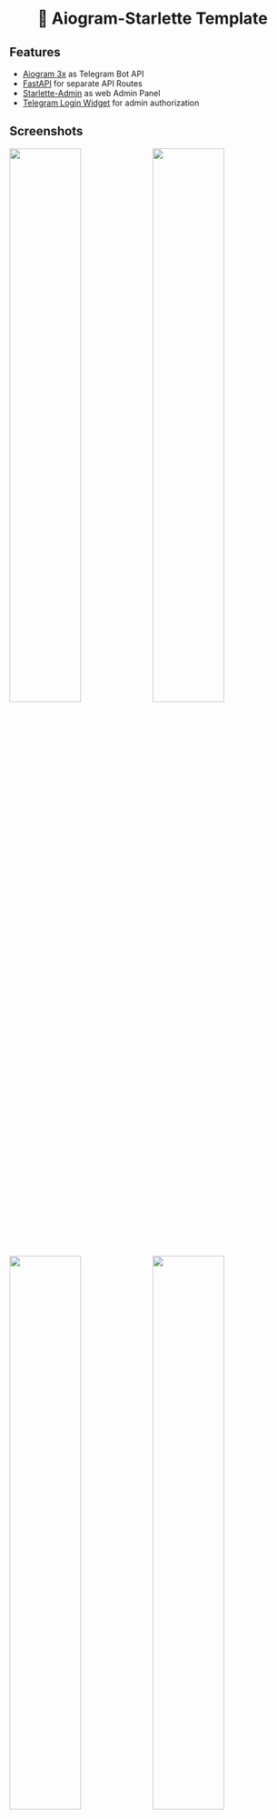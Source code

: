<h1 align="center">🤖 Aiogram-Starlette Template</h1>

## Features

- [Aiogram 3x](https://github.com/aiogram/aiogram/) as Telegram Bot API
- [FastAPI](https://github.com/tiangolo/fastapi/) for separate API Routes
- [Starlette-Admin](https://github.com/jowilf/starlette-admin/) as web Admin Panel
- [Telegram Login Widget](https://core.telegram.org/widgets/login/) for admin authorization

## Screenshots

<img src="https://telegra.ph//file/550fe083f6eaa36c3f64b.jpg" width="50%"><img src="https://telegra.ph//file/20cf7d8a48597177e4f9b.jpg" width="50%">
<img src="https://telegra.ph//file/95075ad356b3b139b928a.jpg" width="50%"><img src="https://telegra.ph//file/77b0e2ca4c075c68fc30b.jpg" width="50%">

## Installation

1. Clone this [template](https://github.com/nessshon/aiogram-starlette-template):

    ```bash
    git clone https://github.com/nessshon/aiogram-starlette-template
    ```

2. Go to the project folder:

    ```bash
    cd aiogram-starlette-template
    ```

3. Create environment variables file:

    ```bash
    cp .env.example .env
    ```

4. Configure [environment variables](#environment-variables-reference) file:

    ```bash
    nano .env
    ```

5. Install requirements:

    ```bash
    pip install -r requirements.txt
    ```

6. Run app:

    ```bash
    python -m app
    ```

### Environment variables reference

| Variable            | Type | Description                                                 | Example             |
|---------------------|------|-------------------------------------------------------------|---------------------|
| BOT_TOKEN           | str  | Bot token, get it from [@BotFather](https://t.me/BotFather) | 123456:qweRTY       | 
| BOT_USERNAME        | str  | The username of the bot                                     | same_bot            |
| BOT_DEV_ID          | int  | User ID of the bot developer                                | 123456789           |
| BOT_ADMIN_ID        | int  | User ID of the bot administrator                            | 123456789           |
| APP_HOST            | str  | The host address where the app is running                   | localhost           |
| APP_PORT            | int  | The port number on which the app is listening               | 8000                |
| APP_DEBUG           | bool | Set this variable to enable or disable debugging            | False               |
| ADMIN_BASE_URL      | str  | The base URL for the admin panel routes                     | /admin              |
| ADMIN_TEMPLATES_DIR | str  | The directory path for the admin panel templates            | {}/admin/templates  |
| ADMIN_STATICS_DIR   | str  | The directory path for the admin panel static files         | {}/admin/statics    |
| ADMIN_LANGUAGES     | list | The supported languages for the admin panel                 | en,ru               |
| ADMIN_TITLE         | str  | The title of the admin panel                                | Admin Panel         |
| WEBHOOK_SECRET      | str  | Secret key for securing the webhook                         | qwerty12345         |
| WEBHOOK_DOMAIN      | str  | The domain of the webhook                                   | https://example.com |
| WEBHOOK_PATH        | str  | The path of the webhook                                     | /bot                |
| REDIS_HOST          | str  | The hostname or IP address of the Redis server              | localhost           |
| REDIS_PORT          | int  | The port number on which the Redis server is running        | 6379                |
| REDIS_DB            | int  | The Redis database number                                   | 1                   |
| DB_HOST             | str  | The hostname or IP address of the database server           | localhost           |
| DB_PORT             | int  | The port number on which the database server is running     | 3306                |
| DB_USERNAME         | str  | The username for accessing the database                     | user                |
| DB_PASSWORD         | str  | The password for accessing the database                     | password            |
| DB_DATABASE         | str  | The name of the database                                    | dbname              |
